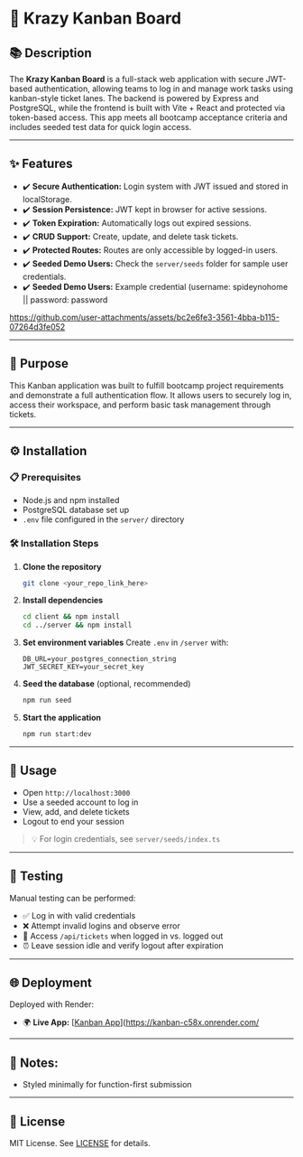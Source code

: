 # 🧠 Krazy Kanban Board

## 📚 Description

The **Krazy Kanban Board** is a full-stack web application with secure JWT-based authentication, allowing teams to log in and manage work tasks using kanban-style ticket lanes. The backend is powered by Express and PostgreSQL, while the frontend is built with Vite + React and protected via token-based access. This app meets all bootcamp acceptance criteria and includes seeded test data for quick login access.

---

## ✨ Features

- ✔️ **Secure Authentication:** Login system with JWT issued and stored in localStorage.
- ✔️ **Session Persistence:** JWT kept in browser for active sessions.
- ✔️ **Token Expiration:** Automatically logs out expired sessions.
- ✔️ **CRUD Support:** Create, update, and delete task tickets.
- ✔️ **Protected Routes:** Routes are only accessible by logged-in users.
- ✔️ **Seeded Demo Users:** Check the `server/seeds` folder for sample user credentials.
- ✔️ **Seeded Demo Users:** Example credential (username: spideynohome || password: password



https://github.com/user-attachments/assets/bc2e6fe3-3561-4bba-b115-07264d3fe052



---

## 📌 Purpose

This Kanban application was built to fulfill bootcamp project requirements and demonstrate a full authentication flow. It allows users to securely log in, access their workspace, and perform basic task management through tickets.

---

## ⚙️ Installation

### 📋 Prerequisites

- Node.js and npm installed
- PostgreSQL database set up
- `.env` file configured in the `server/` directory

### 🛠️ Installation Steps

1. **Clone the repository**
   ```bash
   git clone <your_repo_link_here>
   ```

2. **Install dependencies**
   ```bash
   cd client && npm install
   cd ../server && npm install
   ```

3. **Set environment variables**
   Create `.env` in `/server` with:
   ```env
   DB_URL=your_postgres_connection_string
   JWT_SECRET_KEY=your_secret_key
   ```

4. **Seed the database** (optional, recommended)
   ```bash
   npm run seed
   ```

5. **Start the application**
   ```bash
   npm run start:dev
   ```

---

## 🚀 Usage

- Open `http://localhost:3000`
- Use a seeded account to log in
- View, add, and delete tickets
- Logout to end your session

> 💡 For login credentials, see `server/seeds/index.ts`

---

## 🧪 Testing

Manual testing can be performed:

- ✅ Log in with valid credentials
- ❌ Attempt invalid logins and observe error
- 🔐 Access `/api/tickets` when logged in vs. logged out
- ⏰ Leave session idle and verify logout after expiration

---

## 🌐 Deployment

Deployed with Render:

- 🌍 **Live App:** [[Kanban App](https://kanban-c58x.onrender.com/)](https://kanban-c58x.onrender.com/

---

## 🙌 Notes:

- Styled minimally for function-first submission

---

## 📜 License

MIT License. See [LICENSE](./LICENSE) for details.

